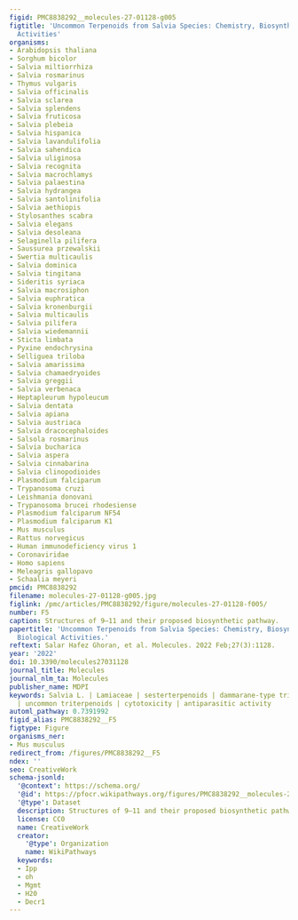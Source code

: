 ```yaml
---
figid: PMC8838292__molecules-27-01128-g005
figtitle: 'Uncommon Terpenoids from Salvia Species: Chemistry, Biosynthesis and Biological
  Activities'
organisms:
- Arabidopsis thaliana
- Sorghum bicolor
- Salvia miltiorrhiza
- Salvia rosmarinus
- Thymus vulgaris
- Salvia officinalis
- Salvia sclarea
- Salvia splendens
- Salvia fruticosa
- Salvia plebeia
- Salvia hispanica
- Salvia lavandulifolia
- Salvia sahendica
- Salvia uliginosa
- Salvia recognita
- Salvia macrochlamys
- Salvia palaestina
- Salvia hydrangea
- Salvia santolinifolia
- Salvia aethiopis
- Stylosanthes scabra
- Salvia elegans
- Salvia desoleana
- Selaginella pilifera
- Saussurea przewalskii
- Swertia multicaulis
- Salvia dominica
- Salvia tingitana
- Sideritis syriaca
- Salvia macrosiphon
- Salvia euphratica
- Salvia kronenburgii
- Salvia multicaulis
- Salvia pilifera
- Salvia wiedemannii
- Sticta limbata
- Pyxine endochrysina
- Selliguea triloba
- Salvia amarissima
- Salvia chamaedryoides
- Salvia greggii
- Salvia verbenaca
- Heptapleurum hypoleucum
- Salvia dentata
- Salvia apiana
- Salvia austriaca
- Salvia dracocephaloides
- Salsola rosmarinus
- Salvia bucharica
- Salvia aspera
- Salvia cinnabarina
- Salvia clinopodioides
- Plasmodium falciparum
- Trypanosoma cruzi
- Leishmania donovani
- Trypanosoma brucei rhodesiense
- Plasmodium falciparum NF54
- Plasmodium falciparum K1
- Mus musculus
- Rattus norvegicus
- Human immunodeficiency virus 1
- Coronaviridae
- Homo sapiens
- Meleagris gallopavo
- Schaalia meyeri
pmcid: PMC8838292
filename: molecules-27-01128-g005.jpg
figlink: /pmc/articles/PMC8838292/figure/molecules-27-01128-f005/
number: F5
caption: Structures of 9–11 and their proposed biosynthetic pathway.
papertitle: 'Uncommon Terpenoids from Salvia Species: Chemistry, Biosynthesis and
  Biological Activities.'
reftext: Salar Hafez Ghoran, et al. Molecules. 2022 Feb;27(3):1128.
year: '2022'
doi: 10.3390/molecules27031128
journal_title: Molecules
journal_nlm_ta: Molecules
publisher_name: MDPI
keywords: Salvia L. | Lamiaceae | sesterterpenoids | dammarane-type triterpenoids
  | uncommon triterpenoids | cytotoxicity | antiparasitic activity
automl_pathway: 0.7391992
figid_alias: PMC8838292__F5
figtype: Figure
organisms_ner:
- Mus musculus
redirect_from: /figures/PMC8838292__F5
ndex: ''
seo: CreativeWork
schema-jsonld:
  '@context': https://schema.org/
  '@id': https://pfocr.wikipathways.org/figures/PMC8838292__molecules-27-01128-g005.html
  '@type': Dataset
  description: Structures of 9–11 and their proposed biosynthetic pathway.
  license: CC0
  name: CreativeWork
  creator:
    '@type': Organization
    name: WikiPathways
  keywords:
  - Ipp
  - oh
  - Mgmt
  - H20
  - Decr1
---
```

